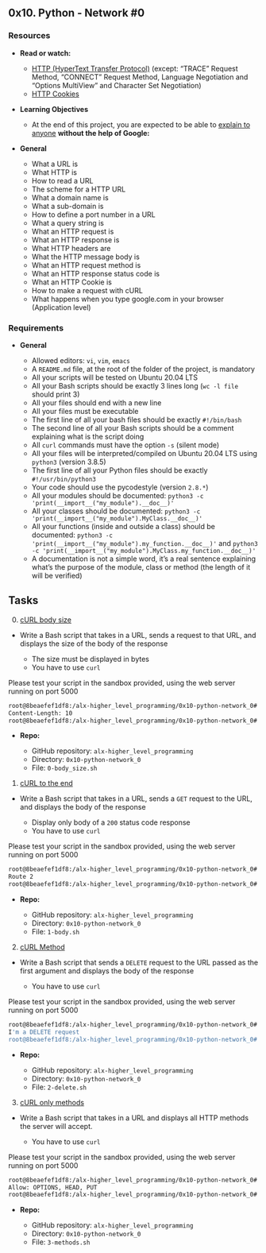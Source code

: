 ## 0x10. Python - Network #0

### Resources

* **Read or watch:**

	- [HTTP (HyperText Transfer Protocol)](https://www3.ntu.edu.sg/home/ehchua/programming/webprogramming/HTTP_Basics.html) (except: “TRACE” Request Method, “CONNECT” Request Method, Language Negotiation and “Options MultiView” and Character Set Negotiation)
	- [HTTP Cookies](https://developer.mozilla.org/en-US/docs/Web/HTTP/Cookies)

* **Learning Objectives**

	- At the end of this project, you are expected to be able to [explain to anyone](https://fs.blog/feynman-learning-technique/) **without the help of Google:**

* **General**

	- What a URL is
	- What HTTP is
	- How to read a URL
	- The scheme for a HTTP URL
	- What a domain name is
	- What a sub-domain is
	- How to define a port number in a URL
	- What a query string is
	- What an HTTP request is
	- What an HTTP response is
	- What HTTP headers are
	- What the HTTP message body is
	- What an HTTP request method is
	- What an HTTP response status code is
	- What an HTTP Cookie is
	- How to make a request with cURL
	- What happens when you type google.com in your browser (Application level)

### Requirements

* **General**

	- Allowed editors: `vi`, `vim`, `emacs`
	- A `README.md` file, at the root of the folder of the project, is mandatory
	- All your scripts will be tested on Ubuntu 20.04 LTS
	- All your Bash scripts should be exactly 3 lines long (`wc -l file` should print 3)
	- All your files should end with a new line
	- All your files must be executable
	- The first line of all your bash files should be exactly `#!/bin/bash`
	- The second line of all your Bash scripts should be a comment explaining what is the script doing
	- All `curl` commands must have the option `-s` (silent mode)
	- All your files will be interpreted/compiled on Ubuntu 20.04 LTS using `python3` (version 3.8.5)
	- The first line of all your Python files should be exactly `#!/usr/bin/python3`
	- Your code should use the pycodestyle (version `2.8.*`)
	- All your modules should be documented: `python3 -c 'print(__import__("my_module").__doc__)'`
	- All your classes should be documented: `python3 -c 'print(__import__("my_module").MyClass.__doc__)'`
	- All your functions (inside and outside a class) should be documented: `python3 -c 'print(__import__("my_module").my_function.__doc__)'` and `python3 -c 'print(__import__("my_module").MyClass.my_function.__doc__)'`
	- A documentation is not a simple word, it’s a real sentence explaining what’s the purpose of the module, class or method (the length of it will be verified)

## Tasks

0. [cURL body size](./0-body_size.sh)

* Write a Bash script that takes in a URL, sends a request to that URL, and displays the size of the body of the response

	- The size must be displayed in bytes
	- You have to use `curl`

Please test your script in the sandbox provided, using the web server running on port 5000

```sh
root@8beaefef1df8:/alx-higher_level_programming/0x10-python-network_0# ./0-body_size.sh 0.0.0.0:5000
Content-Length: 10
root@8beaefef1df8:/alx-higher_level_programming/0x10-python-network_0#
```

* **Repo:**

	- GitHub repository: `alx-higher_level_programming`
	- Directory: `0x10-python-network_0`
	- File: `0-body_size.sh`

1. [cURL to the end](1-body.sh)

* Write a Bash script that takes in a URL, sends a `GET` request to the URL, and displays the body of the response

	- Display only body of a `200` status code response
	- You have to use `curl`

Please test your script in the sandbox provided, using the web server running on port 5000

```sh
root@8beaefef1df8:/alx-higher_level_programming/0x10-python-network_0# ./1-body.sh 0.0.0.0:5000/route_1 ; echo ""
Route 2
root@8beaefef1df8:/alx-higher_level_programming/0x10-python-network_0#
```

* **Repo:**

	- GitHub repository: `alx-higher_level_programming`
	- Directory: `0x10-python-network_0`
	- File: `1-body.sh`

2. [cURL Method](2-delete.sh)

* Write a Bash script that sends a `DELETE` request to the URL passed as the first argument and displays the body of the response

	- You have to use `curl`

Please test your script in the sandbox provided, using the web server running on port 5000

```sh
root@8beaefef1df8:/alx-higher_level_programming/0x10-python-network_0# ./2-delete.sh 0.0.0.0:5000/route_3 ; echo ""
I'm a DELETE request
root@8beaefef1df8:/alx-higher_level_programming/0x10-python-network_0#
```

* **Repo:**

	- GitHub repository: `alx-higher_level_programming`
	- Directory: `0x10-python-network_0`
	- File: `2-delete.sh`

3. [cURL only methods](3-methods.sh)

* Write a Bash script that takes in a URL and displays all HTTP methods the server will accept.

	- You have to use `curl`

Please test your script in the sandbox provided, using the web server running on port 5000

```sh
root@8beaefef1df8:/alx-higher_level_programming/0x10-python-network_0# ./3-methods.sh 0.0.0.0:5000/route_4
Allow: OPTIONS, HEAD, PUT
root@8beaefef1df8:/alx-higher_level_programming/0x10-python-network_0#
```

* **Repo:**

	- GitHub repository: `alx-higher_level_programming`
	- Directory: `0x10-python-network_0`
	- File: `3-methods.sh`
